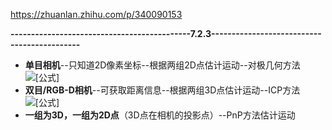 https://zhuanlan.zhihu.com/p/340090153

**--------------------------------------------7.2.3--------------------------------------------**

- **单目相机**--只知道2D像素坐标--根据两组2D点估计运动--对极几何方法![[公式]](https://www.zhihu.com/equation?tex=%5C%5C)
- **双目/RGB-D相机**--可获取距离信息--根据两组3D点估计运动--ICP方法![[公式]](https://www.zhihu.com/equation?tex=%5C%5C)
- **一组为3D，一组为2D点**（3D点在相机的投影点）--PnP方法估计运动
